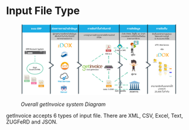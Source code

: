 # Input File Type

<figure><img src="../../.gitbook/assets/image (23).png" alt=""><figcaption><p><em>Overall getInvoice system Diagram</em></p></figcaption></figure>

getInvoice accepts 6 types of input file. There are XML, CSV, Excel, Text, ZUGFeRD and JSON.
